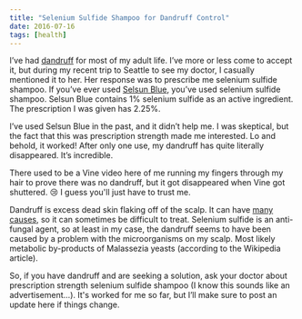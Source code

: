 ```yaml
---
title: "Selenium Sulfide Shampoo for Dandruff Control"
date: 2016-07-16
tags: [health]
---
```


I’ve had [dandruff](https://en.wikipedia.org/wiki/Dandruff) for most of my adult life. I’ve more or less come to accept it, but during my recent trip to Seattle to see my doctor, I casually mentioned it to her. Her response was to prescribe me selenium sulfide shampoo. If you’ve ever used [Selsun Blue](https://en.wikipedia.org/wiki/Selsun_Blue), you’ve used selenium sulfide shampoo. Selsun Blue contains 1% selenium sulfide as an active ingredient. The prescription I was given has 2.25%.

I’ve used Selsun Blue in the past, and it didn’t help me. I was skeptical, but the fact that this was prescription strength made me interested. Lo and behold, it worked! After only one use, my dandruff has quite literally disappeared. It’s incredible.

<aside>There used to be a Vine video here of me running my fingers through my hair to prove there was no dandruff, but it got disappeared when Vine got shuttered. 😢 I guess you'll just have to trust me.</aside>

Dandruff is excess dead skin flaking off of the scalp. It can have [many causes](https://en.wikipedia.org/wiki/Dandruff#Causes), so it can sometimes be difficult to treat. Selenium sulfide is an anti-fungal agent, so at least in my case, the dandruff seems to have been caused by a problem with the microorganisms on my scalp. Most likely metabolic by-products of Malassezia yeasts (according to the Wikipedia article).

So, if you have dandruff and are seeking a solution, ask your doctor about prescription strength selenium sulfide shampoo (I know this sounds like an advertisement…). It's worked for me so far, but I’ll make sure to post an update here if things change.
